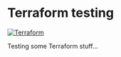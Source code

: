 # Terraform testing

[![Terraform](https://github.com/Satak/terraform-testing/actions/workflows/terraform_check.yaml/badge.svg)](https://github.com/Satak/terraform-testing/actions/workflows/terraform_check.yaml)

Testing some Terraform stuff...
